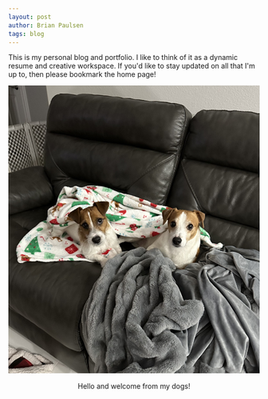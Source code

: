 ```yaml
---
layout: post
author: Brian Paulsen
tags: blog
---
```


This is my personal blog and portfolio. I like to think of it as a dynamic resume and creative workspace. If you'd like to stay updated on all that I'm up to, then please bookmark the home page!

![My dogs say hello](https://github.com/brianpaulsen/portfolio/blob/7070d61f1cd782499fc3f3225fb93665aef24c57/assets/images/welcomedogs.jpg)
<center>Hello and welcome from my dogs!</center>

